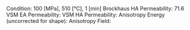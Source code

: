 Condition: 100 [MPa], 510 [°C], 1 [min]
Brockhaus HA Permeability: 71.6
VSM EA Permeability:
VSM HA Permeability: 
Anisotropy Energy (uncorrected for shape): 
Anisotropy Field: 
